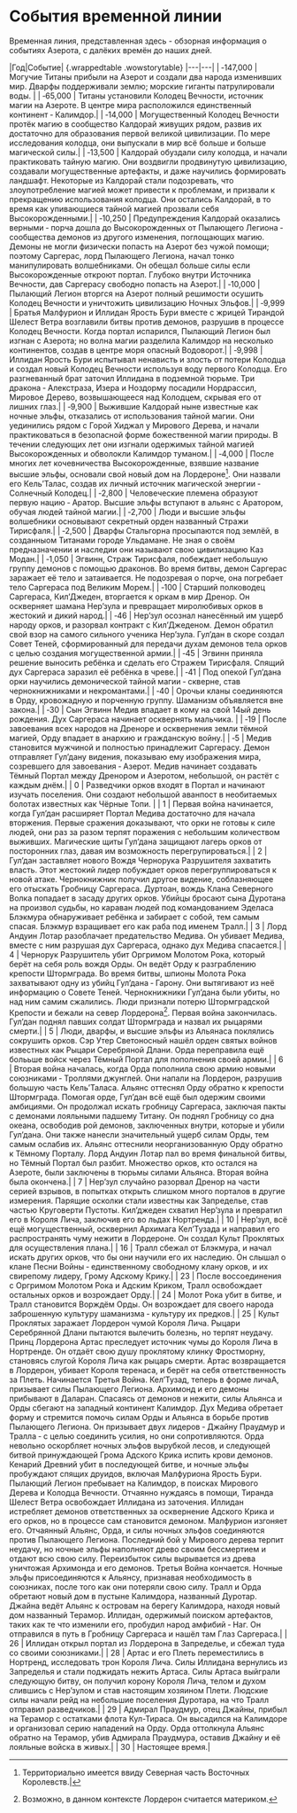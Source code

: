 # События временной линии
Временная линия, представленная здесь - обзорная информация о событиях Азерота, с далёких времён до наших дней.

|Год|Событие| {.wrappedtable .wowstorytable}
|---|---|
| &#8209;147,000 | Могучие Титаны прибыли на Азерот и создали два народа изменивших мир. Дварфы поддерживали землю; морские гиганты патрулировали воды. |
| &#8209;65,000 | Титаны установили Колодец Вечности, источник магии на Азероте. В центре мира расположился единственный континент &#8209; Калимдор.|
| &#8209;14,000 | Могущественный Колодец Вечности протёк магию в сообщество Калдорай живущих рядом, развив их достаточно для образования первой великой цивилизации. По мере исследования колодца, они выпускали в мир всё больше и больше магической силы.|
| &#8209;13,500 | Калдорай обуздали силу колодца, и начали практиковать тайную магию. Они воздвигли продвинутую цивилизацию, создавали могущественные артефакты, и даже научились формировать ландшафт. Некоторые из Калдорай стали подозревать, что злоупотребление магией может привести к проблемам, и призвали к прекращению использования колодца. Они остались Калдорай, в то время как упивающиеся тайной магией прозвали себя Высокорожденными.|
| &#8209;10,250 | Предупреждения Калдорай оказались верными &#8209; порча дошла до Высокорожденных от Пылающего Легиона &#8209; сообщества демонов из другого изменения, поглощающих магию. Демоны не могли физически попасть на Азерот без чужой помощи; поэтому Саргерас, лорд Пылающего Легиона, начал тонко манипулировать волшебниками. Он обещал больше силы если Высокорожденные откроют портал. Глубоко внутри Источника Вечности, дав Саргерасу свободно попасть на Азерот.|
| &#8209;10,000 | Пылающий Легион вторгся на Азерот полный решимости осушить Колодец Вечности и уничтожить цивилизацию Ночных Эльфов.|
| &#8209;9,999 | Братья Малфурион и Иллидан Ярость Бури вместе с жрицей Тирандой Шелест Ветра возглавили битвы против демонов, разрушив в процессе Колодец Вечности. Когда портал испарился, Пылающий Легион был изгнан с Азерота; но волна магии разделила Калимдор на несколько континентов, создав в центре моря опасный Водоворот.|
| &#8209;9,998 | Иллидан Ярость Бури испытывал ненависть и злость от потери Колодца и создал новый Колодец Вечности используя воду первого Колодца. Его разгневанный брат заточил Иллидана в подземной тюрьме. Три дракона &#8209; Алекстраза, Изера и Ноздорму посадили Нордрассил, Мировое Дерево, возвышающееся над Колодцем, скрывая его от лишних глаз.|
| &#8209;9,900 | Выжившие Калдорай ныне известные как ночные эльфы, отказались от использования тайной магии. Они уединились рядом с Горой Хиджал у Мирового Дерева, и начали практиковаться в безопасной форме божественной магии природы. В течении следующих лет они изгнали одержимых тайной магией Высокорожденных и обволокли Калимдор туманом.|
| &#8209;4,000 | После многих лет кочевничества Высокорожденные, взявшие название высшие эльфы, основали свой новый дом на Лордероне[^lord]. Они назвали его Кель’Талас, создав их личный источник магической энергии &#8209; Солнечный Колодец.|
| &#8209;2,800 | Человеческие племена образуют первую нацию &#8209; Аратор. Высшие эльфы вступают в альянс с Аратором, обучая людей тайной магии.|
| &#8209;2,700 | Люди и высшие эльфы волшебники основывают секретный орден названный Стражи Тирисфаля.|
| &#8209;2,500 | Дварфы Стальгорна просыпаются под землёй, в созданныом Титанами городе Ульдамане. Не зная о своём предназначении и наследии они называют свою цивилизацию Каз Модан.|
| &#8209;1,050 | Эгвинн, Страж Тирисфаля, побеждает небольшую группу демонов с помощью драконов. Во время битвы, демон Саргерас заражает её тело и затаивается. Не подозревая о порче, она погребает тело Саргераса под Великим Морем.|
| &#8209;100 | Старший полководец Саргераса, Кил’Джеден, вторгается к оркам в мир Дренор. Он оскверняет шамана Нер’зула и превращает миролюбивых орков в жестокий и дикий народ.|
| &#8209;46 | Нер’зул осознал нанесённый им ущерб народу орков, и разорвал контракт с Кил’Джеденом. Демон обратил свой взор на самого сильного ученика Нер’зула. Гул’дан в скоре создал Совет Теней, сформированный для передачи духам демонов тела орков с целью создания могущественной армии.|
| &#8209;45 | Эгвинн приняла решение выносить ребёнка и сделать его Стражем Тирисфаля. Спящий дух Саргераса заразил её ребёнка в чреве.|
| &#8209;41 | Под опекой Гул’дана орки научились демонической тайной магии &#8209; скверне, став чернокнижниками и некромантами.|
| &#8209;40 | Орочьи кланы соединяются в Орду, кровожадную и порченную группу. Шаманизм объявляется вне закона.|
| &#8209;30 | Сын Эгвинн Медив впадает в кому на свой 14ый день рождения. Дух Саргераса начинает осквернять мальчика. |
| &#8209;19 | После завоевания всех народов на Дреноре и осквернения земли тёмной магией, Орду впадает в анархию и гражданскую войну.|
| &#8209;5 | Медив становится мужчиной и полностью принадлежит Саргерасу. Демон отправляет Гул’дану видения, показываю ему изображения мира, созревшего для завоевания &#8209; Азерот. Медив начинает создавать Тёмный Портал между Дренором и Азеротом, небольшой, он растёт с каждым днём.|
| 0 | Разведчики орков входят в Портал и начинают изучать поселения. Они создают небольшой аванпост в необитаемых болотах известных как Чёрные Топи. |
| 1 | Первая война начинается, когда Гул’дан расширяет Портал Медива достаточно для начала вторжения. Первые сражения доказывают, что орки не готовы к силе людей, они раз за разом терпят поражения с небольшим количеством выживших. Магические щиты Гул’дана защищают лагерь орков от посторонних глаз, давая им возможность перегрупироваться.|
| 2 | Гул’дан заставляет нового Вождя Чернорука Разрушителя захватить власть. Этот жестокий лидер побуждает орков перегруппироваться к новой атаке. Чернокнижник получил другое видение, соблазняющее его отыскать Гробницу Саргераса. Дуртоан, вождь Клана Северного Волка попадает в засаду других орков. Убийцы бросают сына Дуротана на произвол судьбы, но караван людей под командованием Эделаса Блэкмура обнаруживает ребёнка и забирает с собой, тем самым спасая. Блэкмур взращивает его как раба под именем Тралл.|
| 3 | Лорд Андуин Лотар разоблачает предательство Медива. Он убивает Медива, вместе с ним разрушая дух Саргераса, однако дух Медива спасается.|
| 4 | Чернорук Разрушитель убит Оргримом Молотом Рока, который берёт на себя роль вождя Орды. Он ведёт Орду к разграблению крепости Штормграда. Во время битвы, шпионы Молота Рока захватывают одну из убийц Гул’дана &#8209; Гарону. Они вытягивают из неё информацию о Совете Теней. Чернокнижники Гул’дана были убиты, но над ним самим сжалились. Люди признали потерю Штормградской Крепости и бежали на север Лордерона[^lord2]. Первая война закончилась. Гул’дан поднял павших солдат Штормграда и назвал их рыцарями смерти.|
| 5 | Люди, дварфы, и высшие эльфы из Альянаса поклялись сокрушить орков. Сэр Утер Светоносный нашёл орден святых войнов известных как Рыцари Серебряной Длани. Орда переправила ещё болььше войск через Тёмный Портал для пополнения своей армии.|
| 6 | Вторая война началась, когда Орда пополнила свою армию новыми союзниками &#8209; Троллями джунглей. Они напали на Лордерон, разрушив большую часть Кель’Таласа. Альянс оттеснял Орду обратно к крепости Штормграда. Помогая орде, Гул’дан всё ещё был одержим своими амбициями. Он продолжал искать гробницу Саргераса, заключая пакты с демонами лояльными падшему Титану. Он поднял Гробницу со дна океана, освободив рой демонов, заключенных внутри, которые и убили Гул’дана. Они также нанесли значительный ущерб силам Орды, тем самым ослабив их. Альянс оттеснили неорганизованную Орду обратно к Тёмному Порталу. Лорд Андуин Лотар пал во время финальной битвы, но Тёмный Портал был разбит. Множество орков, кто остался на Азероте, были заключены в тюрьмы силами Альянса. Вторая война была окончена.|
| 7 | Нер’зул случайно разорвал Дренор на части серией взрывов, в попытках открыть слишком много порталов в другие измерения. Парящие осколки стали известны как Запределье, став частью Круговерти Пустоты. Кил’джеден схватил Нер’зула и превратил его в Короля Лича, заключив его во льдах Нортренда.|
| 10 | Нер’зул, всё ещё могущественный, осквернил Архимага Кел’Тузада и направил его распространять чуму нежити в Лордероне. Он создал Культ Проклятых для осуществления плана.|
| 16 | Тралл сбежал от Блэкмура, и начал искать других орков, что бы они научили его их наследию. Он слышал о клане Песни Войны &#8209; единственному свободному клану орков, и их свирепому лидеру, Грому Адскому Крику.|
| 23 | После воссоединения с Оргримом Молотом Рока и Адским Криком, Тралл освобождает остальных орков и возрождает Орду.|
| 24 | Молот Рока убит в битве, и Тралл становится Ворждём Орды. Он возрождает для своего народа заброшенную культуру шаманизма &#8209; культуру их предков.|
| 25 | Культ Проклятых заражает Лордерон чумой Короля Лича. Рыцари Серебрянной Длани пытаются вылечить болезнь, но терпят неудачу. Принц Лордерона Артас преследует источник чумы до Короля Лича в Нортренде. Он отдаёт свою душу проклятому клинку Фростморну, становясь слугой Короля Лича как рыцарь смерти. Артас возвращается в Лордерон, убивает Короля теренаса, и берёт на себя ответственность за Плеть. Начинается Третья Война. Кел’Тузад, теперь в форме личаА, призывает силы Пылающего Легиона. Архимонд и его демоны прибывают в Даларан. Спасаясь от демонов и нежити, силы Альянса и Орды сбегают на западный континент Калимдор. Дух Медива обретает форму и стремится помочь силам Орды и Альянса в борьбе против Пылающего Легиона. Он призывает двух лидеров &#8209; Джайну Праудмур и Тралла &#8209; с целью соединить усилия, но они сопротивляются. Орда невольно оскорбляет ночных эльфов вырубкой лесов, и следующей битвой принуждающей Грома Адского Крика испить крови демонов. Кенарий Древний убит в последующей битве, и ночные эльфы пробуждают спящих друидов, включая Малфуриона Ярость Бури. Пылающий Легион пребывает на Калимдор, в поисках Мирового Дерева и Колодца Вечности. Отчаянно нуждаясь в помощи, Тиранда Шелест Ветра освобождает Иллидана из заточения. Иллидан истребляет демонов ответственных за осквернение Адского Крика и его орков, но в процессе сам становится демоном. Малфурион изгоняет его. Отчаянный Альянс, Орда, и силы ночных эльфов соединяются против Пылающего Легиона. Последний бой у Мирового дерева терпит неудачу, но ночные эльфы наполняют древо своим бессмертием и отдают всю свою силу. Переизбыток силы вырывается из древа уничтожая Архимонда и его демонов. Третья Война кончается. Ночные эльфы присоединяются к Альянсу, признавая необходимость в союзниках, после того как они потеряли свою силу. Тралл и Орда обретают новый дом в пустыне Калимдора, названный Дуротар. Джайна ведёт Альянс к островам на берегу Калимдора, находя новый дом названный Терамор. Иллидан, одержимый поиском артефактов, таких как те что изменили его, пробудил народ амфибий &#8209; Наг. Он отправился в путь в Гробницу Саргераса и нашёл там Глаз Саргераса.|
| 26 | Иллидан открыл портал из Лордерона в Запределье, и сбежал туда со своими союзниками.|
| 28 | Артас и его Плеть переместились в Нортренд, исследовать трон Короля Лича. Силы Иллидана вернулись из Запределья и стали поджидать нежить Артаса. Силы Артаса выйграли следующую битву, он получил корону Короля Лича, телом и духом слившись с Нер’зулом и став настоящим хозяином Плети. Людские силы начали рейд на небольшие поселения Дуротара, на что Тралл отправил разведчиков.|
| 29 | Адмирал Праудмур, отец Джайны, прибыл на Терамор с остатками флота Кул-Тираса. Он высадился на Калимдоре и организовал серию нападений на Орду. Орда оттолкнула Альянс обратно на Терамор, убив Адмирала Праудмура, оставив Джайну и её лояльные войска в живых.|
| 30 | Настоящее время.|

[^lord]: Территориально имеется ввиду Северная часть Восточных Королевств.|
[^lord2]: Возможно, в данном контексте Лордерон считается материком.